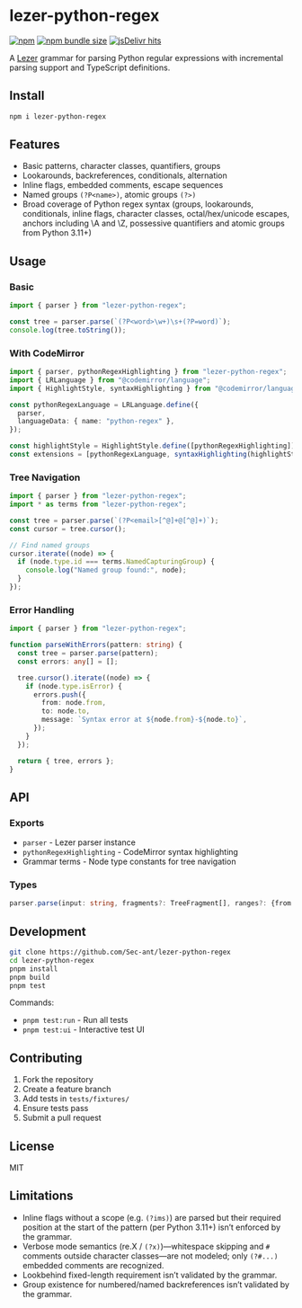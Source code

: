 # lezer-python-regex

[![npm](https://img.shields.io/npm/v/lezer-python-regex)](https://www.npmjs.com/package/lezer-python-regex/v/latest) [![npm bundle size](https://img.shields.io/bundlephobia/minzip/lezer-python-regex)](https://www.npmjs.com/package/lezer-python-regex/v/latest) [![jsDelivr hits](https://img.shields.io/jsdelivr/npm/hm/lezer-python-regex?color=%23ff5627)](https://cdn.jsdelivr.net/npm/lezer-python-regex@latest/)

A [Lezer](https://lezer.codemirror.net/) grammar for parsing Python regular expressions with incremental parsing support and TypeScript definitions.

## Install

```bash
npm i lezer-python-regex
```

## Features

- Basic patterns, character classes, quantifiers, groups
- Lookarounds, backreferences, conditionals, alternation
- Inline flags, embedded comments, escape sequences
- Named groups `(?P<name>)`, atomic groups `(?>)`
- Broad coverage of Python regex syntax (groups, lookarounds, conditionals, inline flags, character classes, octal/hex/unicode escapes, anchors including \A and \Z, possessive quantifiers and atomic groups from Python 3.11+)

## Usage

### Basic

```ts
import { parser } from "lezer-python-regex";

const tree = parser.parse(`(?P<word>\w+)\s+(?P=word)`);
console.log(tree.toString());
```

### With CodeMirror

```ts
import { parser, pythonRegexHighlighting } from "lezer-python-regex";
import { LRLanguage } from "@codemirror/language";
import { HighlightStyle, syntaxHighlighting } from "@codemirror/language";

const pythonRegexLanguage = LRLanguage.define({
  parser,
  languageData: { name: "python-regex" },
});

const highlightStyle = HighlightStyle.define([pythonRegexHighlighting]);
const extensions = [pythonRegexLanguage, syntaxHighlighting(highlightStyle)];
```

### Tree Navigation

```ts
import { parser } from "lezer-python-regex";
import * as terms from "lezer-python-regex";

const tree = parser.parse(`(?P<email>[^@]+@[^@]+)`);
const cursor = tree.cursor();

// Find named groups
cursor.iterate((node) => {
  if (node.type.id === terms.NamedCapturingGroup) {
    console.log("Named group found:", node);
  }
});
```

### Error Handling

```ts
import { parser } from "lezer-python-regex";

function parseWithErrors(pattern: string) {
  const tree = parser.parse(pattern);
  const errors: any[] = [];

  tree.cursor().iterate((node) => {
    if (node.type.isError) {
      errors.push({
        from: node.from,
        to: node.to,
        message: `Syntax error at ${node.from}-${node.to}`,
      });
    }
  });

  return { tree, errors };
}
```

## API

### Exports

- `parser` - Lezer parser instance
- `pythonRegexHighlighting` - CodeMirror syntax highlighting
- Grammar terms - Node type constants for tree navigation

### Types

```ts
parser.parse(input: string, fragments?: TreeFragment[], ranges?: {from: number, to: number}[]): Tree
```

## Development

```bash
git clone https://github.com/Sec-ant/lezer-python-regex
cd lezer-python-regex
pnpm install
pnpm build
pnpm test
```

Commands:

- `pnpm test:run` - Run all tests
- `pnpm test:ui` - Interactive test UI

## Contributing

1. Fork the repository
2. Create a feature branch
3. Add tests in `tests/fixtures/`
4. Ensure tests pass
5. Submit a pull request

## License

MIT

## Limitations

- Inline flags without a scope (e.g. `(?ims)`) are parsed but their required position at the start of the pattern (per Python 3.11+) isn’t enforced by the grammar.
- Verbose mode semantics (re.X / `(?x)`)—whitespace skipping and `#` comments outside character classes—are not modeled; only `(?#...)` embedded comments are recognized.
- Lookbehind fixed-length requirement isn’t validated by the grammar.
- Group existence for numbered/named backreferences isn’t validated by the grammar.
